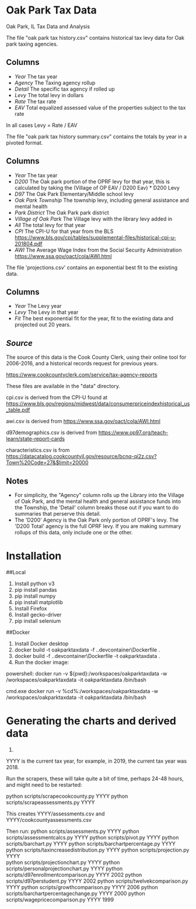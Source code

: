 # Oak Park Tax Data

Oak Park, IL Tax Data and Analysis

The file "oak park tax history.csv" contains historical tax levy data for Oak park taxing agencies.

## Columns

-   _Year_ The tax year
-   _Agency_ The Taxing agency rollup
-   _Detail_ The specific tax agency if rolled up
-   _Levy_ The total levy in dollars
-   _Rate_ The tax rate
-   _EAV_ Total equalized assessed value of the properties subject to the tax rate

In all cases Levy = Rate / EAV

The file "oak park tax history summary.csv" contains the totals by year in a pivoted format.

## Columns

-   _Year_ The tax year
-   _D200_ The Oak park portion of the OPRF levy for that year, this is calculated by taking the (Village of OP EAV / D200 Eav) * D200 Levy
-   _D97_ The Oak Park Elementary/Middle school levy
-   _Oak Park Township_ The township levy, including general assistance and mental health
-   _Park District_ The Oak Park park district
-   _Village of Oak Park_ The Village levy with the library levy added in
-   _All_ The total levy for that year
-   _CPI_ The CPI-U for that year from the BLS https://www.bls.gov/cpi/tables/supplemental-files/historical-cpi-u-201804.pdf
-   _AWI_ The Average Wage Index from the Social Security Administration https://www.ssa.gov/oact/cola/AWI.html

The file 'projections.csv' contains an exponential best fit to the existing data.

## Columns

-   _Year_ The Levy year
-   _Levy_ The Levy in that year
-   _Fit_ The best exponential fit for the year, fit to the existing data and projected out 20 years.

## _Source_

The source of this data is the Cook County Clerk, using their online tool for 2006-2016, and a historical records request for previous years.

https://www.cookcountyclerk.com/service/tax-agency-reports

These files are available in the "data" directory.

cpi.csv is derived from the CPI-U found at https://www.bls.gov/regions/midwest/data/consumerpriceindexhistorical_us_table.pdf

awi.csv is derived from https://www.ssa.gov/oact/cola/AWI.html

d97demographics.csv is derived from https://www.op97.org/teach-learn/state-report-cards

characteristics.csv is from https://datacatalog.cookcountyil.gov/resource/bcnq-qi2z.csv?Town%20Code=27&$limit=20000

## Notes

-   For simplicity, the "Agency" column rolls up the Library into the Village of Oak Park, and the mental health and general assistance funds into the Township, the 'Detail' column breaks those out if you want to do summaries that perserve this detail.
-   The 'D200' Agency is the Oak Park only portion of OPRF's levy. The 'D200 Total' agency is the full OPRF levy. If you are making summary rollups of this data, only include one or the other.

# Installation

##Local

1.  Install python v3
2.  pip install pandas
3.  pip install numpy
4.  pip install matplotlib
5.  Install Firefox
6.  Install gecko-driver
7.  pip install selenium

##Docker

1. Install Docker desktop
2. docker build -t oakparktaxdata -f .\.devcontainer\Dockerfile .
3. docker build -f .\.devcontainer\Dockerfile -t oakparktaxdata .
4. Run the docker image:

powershell:
docker run -v ${pwd}:/workspaces/oakparktaxdata -w /workspaces/oakparktaxdata -it oakparktaxdata /bin/bash

cmd.exe
docker run -v %cd%:/workspaces/oakparktaxdata -w /workspaces/oakparktaxdata -it oakparktaxdata /bin/bash

# Generating the charts and derived data

1. 


YYYY is the current tax year, for example, in 2019, the current tax year was 2018.

Run the scrapers, these will take quite a bit of time, perhaps 24-48 hours, and might need to be restarted:

python scripts/scrapecookcounty.py YYYY
python scripts/scrapeassessments.py YYYY

This creates YYYY/assessments.csv and YYYY/cookcountyassessments.csv

Then run:
python scripts/assessments.py YYYY
python scripts/assessmentcalcs.py YYYY
python scripts/pivot.py YYYY
python scripts/barchart.py YYYY
python scripts/barchartpercentage.py YYYY
python scripts/taxincreasedistribution.py YYYY
python scripts/projection.py YYYY  
python scripts/projectionchart.py YYYY
python scripts/personalprojectionchart.py YYYY
python scripts/d97enrollmentcomparison.py YYYY 2002
python scripts/d97perstudent.py YYYY 2002
python scripts/twelvekcomparison.py YYYY
python scripts/growthcomparison.py YYYY 2006
python scripts/barchartpercentagechange.py YYYY 2000
python scripts/wagepricecomparison.py YYYY 1999